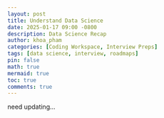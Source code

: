 ```yaml
---
layout: post
title: Understand Data Science
date: 2025-01-17 09:00 -0800
description: Data Science Recap
author: khoa_pham
categories: [Coding Workspace, Interview Preps]
tags: [data science, interview, roadmaps]
pin: false
math: true
mermaid: true
toc: true
comments: true
---
```


need updating...